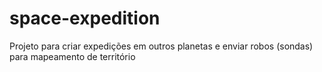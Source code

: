 # space-expedition
Projeto para criar expedições em outros planetas e enviar robos (sondas) para mapeamento de território
